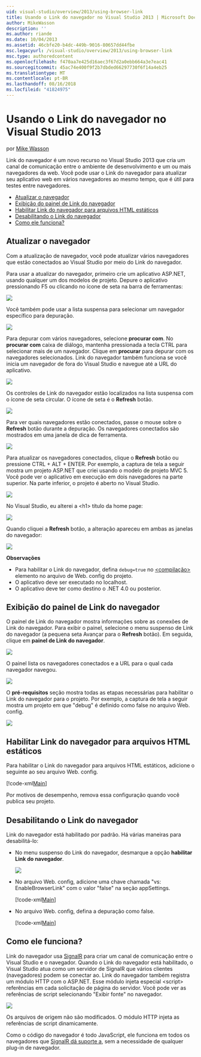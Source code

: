 ```yaml
---
uid: visual-studio/overview/2013/using-browser-link
title: Usando o Link do navegador no Visual Studio 2013 | Microsoft Docs
author: MikeWasson
description: ''
ms.author: riande
ms.date: 10/04/2013
ms.assetid: 46cbfe20-b4dc-449b-9016-80657dd44fbe
msc.legacyurl: /visual-studio/overview/2013/using-browser-link
msc.type: authoredcontent
ms.openlocfilehash: f470aa7e425d16aec3f67d2a0ebb664a3e7eac41
ms.sourcegitcommit: 45ac74e400f9f2b7dbded66297730f6f14a4eb25
ms.translationtype: MT
ms.contentlocale: pt-BR
ms.lasthandoff: 08/16/2018
ms.locfileid: "41824975"
---
```

<a name="using-browser-link-in-visual-studio-2013"></a>Usando o Link do navegador no Visual Studio 2013
====================
por [Mike Wasson](https://github.com/MikeWasson)

Link do navegador é um novo recurso no Visual Studio 2013 que cria um canal de comunicação entre o ambiente de desenvolvimento e um ou mais navegadores da web. Você pode usar o Link do navegador para atualizar seu aplicativo web em vários navegadores ao mesmo tempo, que é útil para testes entre navegadores.

- [Atualizar o navegador](#browser-refresh)
- [Exibição do painel de Link do navegador](#dashboard)
- [Habilitar Link do navegador para arquivos HTML estáticos](#static-html)
- [Desabilitando o Link do navegador](#disabling)
- [Como ele funciona?](#how-it-works)

<a id="browser-refresh"></a>
## <a name="browser-refresh"></a>Atualizar o navegador

Com a atualização de navegador, você pode atualizar vários navegadores que estão conectados ao Visual Studio por meio do Link do navegador.

Para usar a atualizar do navegador, primeiro crie um aplicativo ASP.NET, usando qualquer um dos modelos de projeto. Depure o aplicativo pressionando F5 ou clicando no ícone de seta na barra de ferramentas:

![](using-browser-link/_static/image1.png)

Você também pode usar a lista suspensa para selecionar um navegador específico para depuração.

![](using-browser-link/_static/image2.png)

Para depurar com vários navegadores, selecione **procurar com**. No **procurar com** caixa de diálogo, mantenha pressionada a tecla CTRL para selecionar mais de um navegador. Clique em **procurar** para depurar com os navegadores selecionados. Link do navegador também funciona se você inicia um navegador de fora do Visual Studio e navegue até a URL do aplicativo.

![](using-browser-link/_static/image3.png)

Os controles de Link do navegador estão localizados na lista suspensa com o ícone de seta circular. O ícone de seta é o **Refresh** botão.

![](using-browser-link/_static/image4.png)

Para ver quais navegadores estão conectados, passe o mouse sobre o **Refresh** botão durante a depuração. Os navegadores conectados são mostrados em uma janela de dica de ferramenta.

![](using-browser-link/_static/image5.png)

Para atualizar os navegadores conectados, clique o **Refresh** botão ou pressione CTRL + ALT + ENTER. Por exemplo, a captura de tela a seguir mostra um projeto ASP.NET que criei usando o modelo de projeto MVC 5. Você pode ver o aplicativo em execução em dois navegadores na parte superior. Na parte inferior, o projeto é aberto no Visual Studio.

![](using-browser-link/_static/image6.png)

No Visual Studio, eu alterei a &lt;h1&gt; título da home page:

![](using-browser-link/_static/image7.png)

Quando cliquei a **Refresh** botão, a alteração apareceu em ambas as janelas do navegador:

![](using-browser-link/_static/image8.png)

**Observações**

- Para habilitar o Link do navegador, defina `debug=true` no [ &lt;compilação&gt; ](https://msdn.microsoft.com/library/s10awwz0(v=vs.85).aspx) elemento no arquivo de Web. config do projeto.
- O aplicativo deve ser executado no localhost.
- O aplicativo deve ter como destino o .NET 4.0 ou posterior.

<a id="dashboard"></a>
## <a name="viewing-the-browser-link-dashboard"></a>Exibição do painel de Link do navegador

O painel de Link do navegador mostra informações sobre as conexões de Link do navegador. Para exibir o painel, selecione o menu suspenso de Link do navegador (a pequena seta Avançar para o **Refresh** botão). Em seguida, clique em **painel de Link do navegador**.

![](using-browser-link/_static/image9.png)

O painel lista os navegadores conectados e a URL para o qual cada navegador navegou.

![](using-browser-link/_static/image10.png)

O **pré-requisitos** seção mostra todas as etapas necessárias para habilitar o Link do navegador para o projeto. Por exemplo, a captura de tela a seguir mostra um projeto em que "debug" é definido como false no arquivo Web. config.

![](using-browser-link/_static/image11.png)

<a id="static-html"></a>
## <a name="enabling-browser-link-for-static-html-files"></a>Habilitar Link do navegador para arquivos HTML estáticos

Para habilitar o Link do navegador para arquivos HTML estáticos, adicione o seguinte ao seu arquivo Web. config.

[!code-xml[Main](using-browser-link/samples/sample1.xml)]

Por motivos de desempenho, remova essa configuração quando você publica seu projeto.

<a id="disabling"></a>
## <a name="disabling-browser-link"></a>Desabilitando o Link do navegador

Link do navegador está habilitado por padrão. Há várias maneiras para desabilitá-lo:

- No menu suspenso do Link do navegador, desmarque a opção **habilitar Link do navegador**. 

    ![](using-browser-link/_static/image12.png)
- No arquivo Web. config, adicione uma chave chamada "vs: EnableBrowserLink" com o valor "false" na seção appSettings. 

    [!code-xml[Main](using-browser-link/samples/sample2.xml)]
- No arquivo Web. config, defina a depuração como false. 

    [!code-xml[Main](using-browser-link/samples/sample3.xml)]

<a id="how-it-works"></a>
## <a name="how-does-it-work"></a>Como ele funciona?

Link do navegador usa [SignalR](../../../signalr/index.md) para criar um canal de comunicação entre o Visual Studio e o navegador. Quando o Link do navegador está habilitado, o Visual Studio atua como um servidor de SignalR que vários clientes (navegadores) podem se conectar ao. Link do navegador também registra um módulo HTTP com o ASP.NET. Esse módulo injeta especial &lt;script&gt; referências em cada solicitação de página do servidor. Você pode ver as referências de script selecionando "Exibir fonte" no navegador.

![](using-browser-link/_static/image13.png)

Os arquivos de origem não são modificados. O módulo HTTP injeta as referências de script dinamicamente.

Como o código do navegador é todo JavaScript, ele funciona em todos os navegadores que [SignalR dá suporte a](../../../signalr/overview/getting-started/supported-platforms.md), sem a necessidade de qualquer plug-in de navegador.
